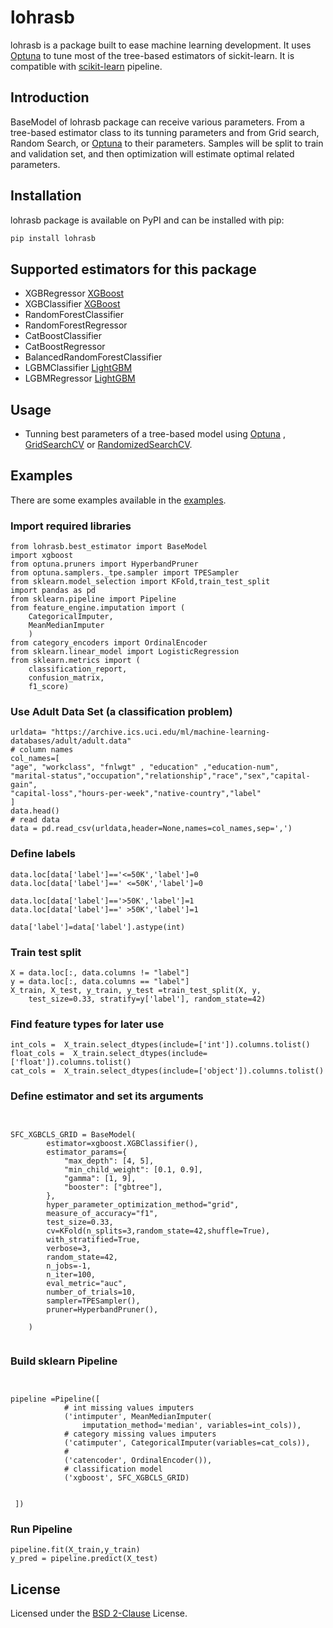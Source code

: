 # lohrasb

lohrasb is a package built to ease machine learning development. It uses [Optuna](https://optuna.readthedocs.io/en/stable/index.html) to tune most of the tree-based estimators of sickit-learn. It is compatible with [scikit-learn](https://scikit-learn.org) pipeline.


## Introduction

BaseModel of lohrasb package can receive various parameters. From a tree-based estimator class to its tunning parameters and from Grid search, Random Search, or [Optuna](https://optuna.readthedocs.io/en/stable/index.html)  to their parameters. Samples will be split to train and validation set, and then optimization will estimate optimal related parameters.

## Installation

lohrasb package is available on PyPI and can be installed with pip:

```sh
pip install lohrasb
```


## Supported estimators for this package

- XGBRegressor  [XGBoost](https://github.com/dmlc/xgboost)
- XGBClassifier [XGBoost](https://github.com/dmlc/xgboost)
- RandomForestClassifier 
- RandomForestRegressor 
- CatBoostClassifier 
- CatBoostRegressor 
- BalancedRandomForestClassifier 
- LGBMClassifier [LightGBM](https://github.com/microsoft/LightGBM)
- LGBMRegressor [LightGBM](https://github.com/microsoft/LightGBM)

## Usage

- Tunning best parameters of a tree-based model using [Optuna](https://optuna.readthedocs.io/en/stable/index.html) , [GridSearchCV](https://scikit-learn.org/stable/modules/generated/sklearn.model_selection.GridSearchCV.html) or [RandomizedSearchCV](https://scikit-learn.org/stable/modules/generated/sklearn.model_selection.RandomizedSearchCV.html).


## Examples 

There are some examples  available in the [examples](https://github.com/drhosseinjavedani/lohrasb/tree/main/lohrasb/examples). 

### Import required libraries
```
from lohrasb.best_estimator import BaseModel
import xgboost
from optuna.pruners import HyperbandPruner
from optuna.samplers._tpe.sampler import TPESampler
from sklearn.model_selection import KFold,train_test_split
import pandas as pd
from sklearn.pipeline import Pipeline
from feature_engine.imputation import (
    CategoricalImputer,
    MeanMedianImputer
    )
from category_encoders import OrdinalEncoder
from sklearn.linear_model import LogisticRegression
from sklearn.metrics import (
    classification_report,
    confusion_matrix,
    f1_score)
```

### Use Adult Data Set (a classification problem)
```
urldata= "https://archive.ics.uci.edu/ml/machine-learning-databases/adult/adult.data"
# column names
col_names=[
"age", "workclass", "fnlwgt" , "education" ,"education-num",
"marital-status","occupation","relationship","race","sex","capital-gain",
"capital-loss","hours-per-week","native-country","label"
]
data.head()
# read data
data = pd.read_csv(urldata,header=None,names=col_names,sep=',')
```
### Define labels
```
data.loc[data['label']=='<=50K','label']=0
data.loc[data['label']==' <=50K','label']=0

data.loc[data['label']=='>50K','label']=1
data.loc[data['label']==' >50K','label']=1

data['label']=data['label'].astype(int)

```

### Train test split
```
X = data.loc[:, data.columns != "label"]
y = data.loc[:, data.columns == "label"]
X_train, X_test, y_train, y_test =train_test_split(X, y, 
    test_size=0.33, stratify=y['label'], random_state=42)

```

### Find feature types for later use

```
int_cols =  X_train.select_dtypes(include=['int']).columns.tolist()
float_cols =  X_train.select_dtypes(include=['float']).columns.tolist()
cat_cols =  X_train.select_dtypes(include=['object']).columns.tolist()

```

### Define estimator and set its arguments 
```


SFC_XGBCLS_GRID = BaseModel(
        estimator=xgboost.XGBClassifier(),
        estimator_params={
            "max_depth": [4, 5],
            "min_child_weight": [0.1, 0.9],
            "gamma": [1, 9],
            "booster": ["gbtree"],
        },
        hyper_parameter_optimization_method="grid",
        measure_of_accuracy="f1",
        test_size=0.33,
        cv=KFold(n_splits=3,random_state=42,shuffle=True),
        with_stratified=True,
        verbose=3,
        random_state=42,
        n_jobs=-1,
        n_iter=100,
        eval_metric="auc",
        number_of_trials=10,
        sampler=TPESampler(),
        pruner=HyperbandPruner(),

    )


```

### Build sklearn Pipeline  
```


pipeline =Pipeline([
            # int missing values imputers
            ('intimputer', MeanMedianImputer(
                imputation_method='median', variables=int_cols)),
            # category missing values imputers
            ('catimputer', CategoricalImputer(variables=cat_cols)),
            #
            ('catencoder', OrdinalEncoder()),
            # classification model
            ('xgboost', SFC_XGBCLS_GRID)


 ])

```
### Run Pipeline  

```
pipeline.fit(X_train,y_train)
y_pred = pipeline.predict(X_test)
```

## License
Licensed under the [BSD 2-Clause](https://opensource.org/licenses/BSD-2-Clause) License.
